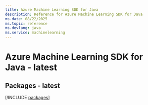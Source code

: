 ```yaml
---
title: Azure Machine Learning SDK for Java
description: Reference for Azure Machine Learning SDK for Java
ms.date: 08/22/2025
ms.topic: reference
ms.devlang: java
ms.service: machinelearning
---
```

# Azure Machine Learning SDK for Java - latest
## Packages - latest
[!INCLUDE [packages](machine-learning-index.md)]
